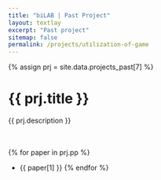```yaml
---
title: "biLAB | Past Project"
layout: textlay
excerpt: "Past project"
sitemap: false
permalink: /projects/utilization-of-game
---
```


{% assign prj = site.data.projects_past[7] %}
# {{ prj.title }}
{{ prj.description }}  
<br><br>

{% for paper in prj.pp %}
* {{ paper[1] }}
{% endfor %}